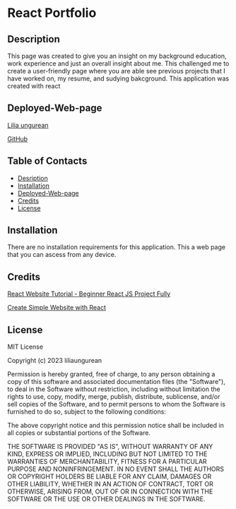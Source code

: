 # React Portfolio

## Description
This page was created to give you an insight on my background education, work experience and just an overall insight about me. This challenged me to create a user-friendly page where you are able see previous projects that I have worked on, my resume, and sudying bakcground. This application was created with react 

## Deployed-Web-page

 [Lilia ungurean](https://liliaungurean.github.io/React-Portfolio/)

 [GitHub](https://github.com/liliaungurean/React-Portfolio)

## Table of Contacts

- [Desription](#Description)
- [Installation](#Installation)
- [Deployed-Web-page](#Deployed-Web-page)
- [Credits](#Credits)
- [License](#License)

## Installation

There are no installation requirements for this application. This a web page that you can ascess from any device.

## Credits

[React Website Tutorial - Beginner React JS Project Fully ](https://www.youtube.com/watch?v=I2UBjN5ER4s)
<br>

[Create Simple Website with React ](https://www.youtube.com/watch?v=c453h7Mk3hc)

## License

MIT License

Copyright (c) 2023 liliaungurean

Permission is hereby granted, free of charge, to any person obtaining a copy
of this software and associated documentation files (the "Software"), to deal
in the Software without restriction, including without limitation the rights
to use, copy, modify, merge, publish, distribute, sublicense, and/or sell
copies of the Software, and to permit persons to whom the Software is
furnished to do so, subject to the following conditions:

The above copyright notice and this permission notice shall be included in all
copies or substantial portions of the Software.

THE SOFTWARE IS PROVIDED "AS IS", WITHOUT WARRANTY OF ANY KIND, EXPRESS OR
IMPLIED, INCLUDING BUT NOT LIMITED TO THE WARRANTIES OF MERCHANTABILITY,
FITNESS FOR A PARTICULAR PURPOSE AND NONINFRINGEMENT. IN NO EVENT SHALL THE
AUTHORS OR COPYRIGHT HOLDERS BE LIABLE FOR ANY CLAIM, DAMAGES OR OTHER
LIABILITY, WHETHER IN AN ACTION OF CONTRACT, TORT OR OTHERWISE, ARISING FROM,
OUT OF OR IN CONNECTION WITH THE SOFTWARE OR THE USE OR OTHER DEALINGS IN THE
SOFTWARE.
